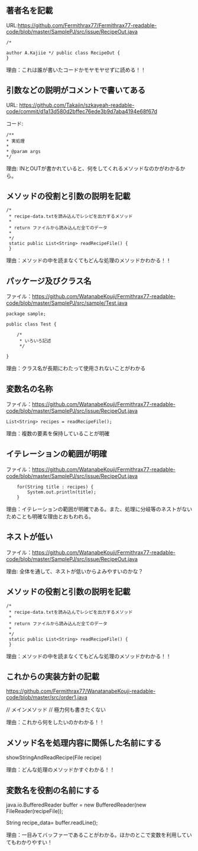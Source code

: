 ## 著者名を記載

URL:https://github.com/Fermithrax77/Fermithrax77-readable-code/blob/master/SamplePJ/src/issue/RecipeOut.java
```
/*

author A.Kajiie */ public class RecipeOut {
}
```

理由：これは誰が書いたコードかモヤモヤせずに読める！！

## 引数などの説明がコメントで書いてある

URL: https://github.com/Takajin/szkayeah-readable-code/commit/d1a13d580d2bffec76ede3b9d7aba4194e68f67d

コード:
```
/**
* 実処理
*
* @param args
*/
```

理由: INとOUTが書かれていると、何をしてくれるメソッドなのかがわかるから。

## メソッドの役割と引数の説明を記載

```
/*
 * recipe-data.txtを読み込んでレシピを出力するメソッド
 *
 * return ファイルから読み込んだ全てのデータ
 *
 */
 static public List<String> readRecipeFile() {
 }
```

理由：メソッドの中を読まなくてもどんな処理のメソッドかわかる！！

## パッケージ及びクラス名

ファイル：https://github.com/WatanabeKouji/Fermithrax77-readable-code/blob/master/SamplePJ/src/sample/Test.java

```
package sample;

public class Test {

    /*
     * いろいろ記述
     */

}
```

理由：クラス名が長期にわたって使用されないことがわかる

## 変数名の名称

ファイル：https://github.com/WatanabeKouji/Fermithrax77-readable-code/blob/master/SamplePJ/src/issue/RecipeOut.java

```
List<String> recipes = readRecipeFile();
```

理由：複数の要素を保持していることが明確

## イテレーションの範囲が明確

ファイル：https://github.com/WatanabeKouji/Fermithrax77-readable-code/blob/master/SamplePJ/src/issue/RecipeOut.java

```
    for(String title : recipes) {
        System.out.println(title);
    }
```

理由：イテレーションの範囲が明確である。また、処理に分岐等のネストがないためことも明確な理由とおもわれる。

## ネストが低い

ファイル：https://github.com/WatanabeKouji/Fermithrax77-readable-code/blob/master/SamplePJ/src/issue/RecipeOut.java

理由: 全体を通して、ネストが低いからよみやすいのかな？

## メソッドの役割と引数の説明を記載

```
/*
 * recipe-data.txtを読み込んでレシピを出力するメソッド
 *
 * return ファイルから読み込んだ全てのデータ
 *
 */
 static public List<String> readRecipeFile() {
 }
```

理由：メソッドの中を読まなくてもどんな処理のメソッドかわかる！！

## これからの実装方針の記載

https://github.com/Fermithrax77/WanatanabeKouji-readable-code/blob/master/src/order1.java

// メインメソッド // 極力何も書きたくない

理由：これから何をしたいのかわかる！！

## メソッド名を処理内容に関係した名前にする

showStringAndReadRecipe(File recipe)

理由：どんな処理のメソッドかすぐわかる！！

## 変数名を役割の名前にする

java.io.BufferedReader buffer = new BufferedReader(new FileReader(recipeFile));

String recipe_data= buffer.readLine();

理由：一目みてバッファーであることがわかる。ほかのとこで変数を利用していてもわかりやすい！

